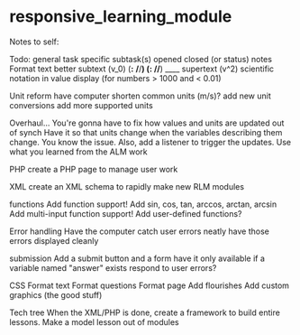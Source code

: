 # responsive_learning_module
Notes to self:


Todo:
general task                specific subtask(s)                         opened                closed (or status)  notes
Format text better          subtext (v_0)                               (__:__ __/__/____)    (__:__ __/__/____)  ____
                            supertext (v^2)
                            scientific notation in value display
                                (for numbers > 1000 and < 0.01)

Unit reform                 have computer shorten common units (m/s)?
                            add new unit conversions
                            add more supported units

Overhaul...                 You're gonna have to fix how values and 
                                units are updated out of synch
                            Have it so that units change when the
                                variables describing them change.
                                You know the issue.
                            Also, add a listener to trigger the 
                                updates. Use what you learned from
                                the ALM work

PHP                         create a PHP page to manage user work

XML                         create an XML schema to rapidly make new
                                RLM modules

functions                   Add function support!
                            Add sin, cos, tan, arccos, arctan, arcsin
                            Add multi-input function support!
                            Add user-defined functions?

Error handling              Have the computer catch user errors neatly
                            have those errors displayed cleanly

submission                  Add a submit button and a form
                            have it only available if a variable
                                named "answer" exists
                            respond to user errors?

CSS                         Format text
                            Format questions
                            Format page
                            Add flourishes
                            Add custom graphics (the good stuff)

Tech tree                   When the XML/PHP is done, create a
                                framework to build entire lessons.
                            Make a model lesson out of modules











